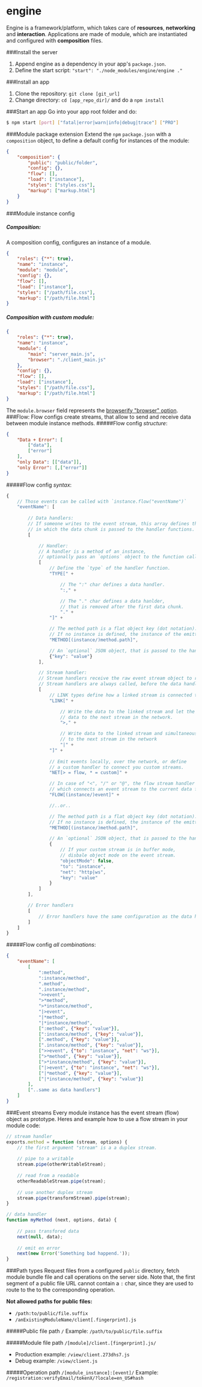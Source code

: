 engine
======

Engine is a framework/platform, which takes care of **resources**, **networking** and **interaction**.
Applications are made of module, which are instantiated and configured with **composition** files.

###Install the server
1. Append engine as a dependency in your app's `package.json`.
2. Define the start script: `"start": "./node_modules/engine/engine ."`

###Install an app
1. Clone the repository: `git clone [git_url]`
2. Change directory: `cd [app_repo_dir]/` and do a `npm install`

###Start an app
Go into your app root folder and do:
```sh
$ npm start [port] ["fatal|error|warn|info|debug|trace"] ["PRO"]
```
###Module package extension
Extend the `npm` `package.json` with a `composition` object, to define a default config for instances of the module:
```json
{
    "composition": {
        "public": "public/folder",
        "config": {},
        "flow": [],
        "load": ["instance"],
        "styles": ["styles.css"],
        "markup": ["markup.html"]
    }
}
```
###Module instance config
##### Composition:
A composition config, configures an instance of a module.
```json
{
    "roles": {"*": true},
    "name": "instance",
    "module": "module",
    "config": {},
    "flow": [],
    "load": ["instance"],
    "styles": ["/path/file.css"],
    "markup": ["/path/file.html"]
}
```
##### Composition with custom module:
```json
{
    "roles": {"*": true},
    "name": "instance",
    "module": {
        "main": "server_main.js",
        "browser": "./client_main.js"
    },
    "config": {},
    "flow": [],
    "load": ["instance"],
    "styles": ["/path/file.css"],
    "markup": ["/path/file.html"]
}
```
The `module.browser` field represents the [browserify "browser" option](https://github.com/substack/node-browserify#browser-field).
###Flow:
Flow configs create streams, that allow to send and receive data between module instance methods.
#####Flow config *structure*:
```json
{
    "Data + Error": [
        ["data"],
        ["error"]
    ],
    "only Data": [["data"]],
    "only Error": [,["error"]]
}
```
#####Flow config *syntax*:
```js
{
    // Those events can be called with `instance.flow("eventName")`     
    "eventName": [
        
        // Data handlers:
        // If someone writes to the event stream, this array defines the sequenze,
        // in which the data chunk is passed to the handler functions.
        [

            // Handler:
            // A handler is a method of an instance,
            // optionally pass an `options` object to the function call.
            [
                // Define the `type` of the handler function.
                "TYPE[" +

                    // The ":" char defines a data handler.
                    ":," +

                    // The "." char defines a data hanlder,
                    // that is removed after the first data chunk.
                    "." +
                "]" +

                // The method path is a flat object key (dot notation).
                // If no instance is defined, the instance of the emitter (this.flow()) is used
                "METHOD[(instance/)method.path]",

                // An `optional` JSON object, that is passed to the handler function call.
                {"key": "value"}
            ],

            // Stream handler:
            // Stream handlers receive the raw event stream object to read from, or write to.
            // Stream handlers are always called, before the data handlers.
            [
                // LINK types define how a linked stream is connected to the flow network.
                "LINK[" +

                    // Write the data to the linked stream and let the linked stream write
                    // data to the next stream in the network.
                    ">," +

                    // Write data to the linked stream and simultaneously
                    // to the next stream in the network
                    "|" +
                "]" +
                
                // Emit events locally, over the network, or define
                // a custom handler to connect you custom streams.
                "NET[> = flow, * = custom]" +

                // In case of "<", "/" or "@", the flow stream handler is called,
                // which connects an event stream to the current data flow.
                "FLOW[(instance/)event]" +

                //..or..

                // The method path is a flat object key (dot notation).
                // If no instance is defined, the instance of the emitter (this.flow()) is used
                "METHOD[(instance/)method.path]",

                // An `optional` JSON object, that is passed to the handler function call.
                {
                    // If your custom stream is in buffer mode,
                    // disbale object mode on the event stream.
                    "objectMode": false,
                    "to": "instance",
                    "net": "http|ws",
                    "key": "value"
                }
            ]
        ],

        // Error handlers
        [
            // Error handlers have the same configuration as the data handler.
        ]
    ]
}
```
#####Flow config *all combinations*:
```json
{
    "eventName": [
        [
            ":method",
            ":instance/method",
            ".method",
            ".instance/method",
            ">>event",
            ">*method",
            ">*instance/method",
            "|>event",
            "|*method",
            "|*instance/method",
            [":method", {"key": "value"}],
            [":instance/method", {"key": "value"}],
            [".method", {"key": "value"}],
            [".instance/method", {"key": "value"}],
            [">>event", {"to": "instance", "net": "ws"}],
            [">*method", {"key": "value"}],
            [">*instance/method", {"key": "value"}],
            ["|>event", {"to": "instance", "net": "ws"}],
            ["|*method", {"key": "value"}],
            ["|*instance/method", {"key": "value"}]
        ],
        ["..same as data handlers"]
    ]
}
```

###Event streams
Every module instance has the event stream (flow) object as prototype.
Heres and example how to use a flow stream in your module code:
```js
// stream handler
exports.method = function (stream, options) {
    // the first argument "stream" is a a duplex stream.
    
    // pipe to a writable
    stream.pipe(otherWritableStream);
    
    // read from a readable
    otherReadableStream.pipe(stream);
    
    // use another duplex stream
    stream.pipe(transformStream).pipe(stream);
}

// data handler
function myMethod (next, options, data) {
    
    // pass transfored data
    next(null, data);
    
    // emit en error
    next(new Error('Something bad happend.'));
}
```

###Path types
Request files from a configured `public` directory, fetch module bundle file and call operations on the server side.
Note that, the first segment of a public file URL cannot contain a `:` char, since they are used to route to the to the corresponding operation.

**Not allowed paths for public files:**
* `/path:to/public/file.suffix`
* `/anExistingModuleName/client[.fingerprint].js`

#####Public file path `/`
Example: `/path/to/public/file.suffix`

#####Module file path `/[module]/client.[fingerprint].js/`
* Production example: `/view/client.273dhs7.js`
* Debug example: `/view/client.js`

#####Operation path `/[module_instance]:[event]/`
Example: `/registration:verifyEmail/tokenX/?locale=en_US#hash`
